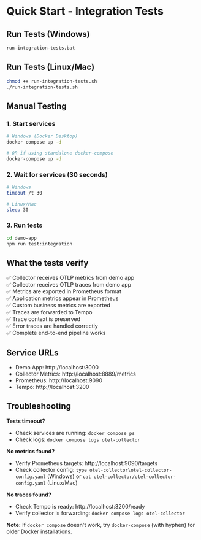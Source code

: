 # Quick Start - Integration Tests

## Run Tests (Windows)

```cmd
run-integration-tests.bat
```

## Run Tests (Linux/Mac)

```bash
chmod +x run-integration-tests.sh
./run-integration-tests.sh
```

## Manual Testing

### 1. Start services
```bash
# Windows (Docker Desktop)
docker compose up -d

# OR if using standalone docker-compose
docker-compose up -d
```

### 2. Wait for services (30 seconds)
```bash
# Windows
timeout /t 30

# Linux/Mac
sleep 30
```

### 3. Run tests
```bash
cd demo-app
npm run test:integration
```

## What the tests verify

✅ Collector receives OTLP metrics from demo app  
✅ Collector receives OTLP traces from demo app  
✅ Metrics are exported in Prometheus format  
✅ Application metrics appear in Prometheus  
✅ Custom business metrics are exported  
✅ Traces are forwarded to Tempo  
✅ Trace context is preserved  
✅ Error traces are handled correctly  
✅ Complete end-to-end pipeline works  

## Service URLs

- Demo App: http://localhost:3000
- Collector Metrics: http://localhost:8889/metrics
- Prometheus: http://localhost:9090
- Tempo: http://localhost:3200

## Troubleshooting

**Tests timeout?**
- Check services are running: `docker compose ps`
- Check logs: `docker compose logs otel-collector`

**No metrics found?**
- Verify Prometheus targets: http://localhost:9090/targets
- Check collector config: `type otel-collector\otel-collector-config.yaml` (Windows) or `cat otel-collector/otel-collector-config.yaml` (Linux/Mac)

**No traces found?**
- Check Tempo is ready: http://localhost:3200/ready
- Verify collector is forwarding: `docker compose logs otel-collector`

**Note:** If `docker compose` doesn't work, try `docker-compose` (with hyphen) for older Docker installations.
